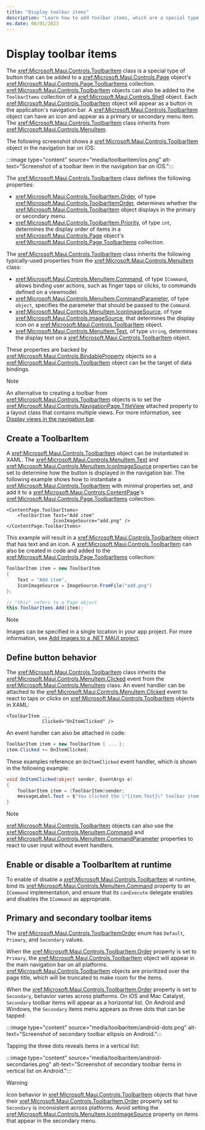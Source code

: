 ```yaml
---
title: "Display toolbar items"
description: "Learn how to add toolbar items, which are a special type of button, to the app's navigation bar."
ms.date: 08/01/2023
---
```


# Display toolbar items

The <xref:Microsoft.Maui.Controls.ToolbarItem> class is a special type of button that can be added to a <xref:Microsoft.Maui.Controls.Page> object's <xref:Microsoft.Maui.Controls.Page.ToolbarItems> collection. <xref:Microsoft.Maui.Controls.ToolbarItem> objects can also be added to the `ToolbarItems` collection of a <xref:Microsoft.Maui.Controls.Shell> object. Each <xref:Microsoft.Maui.Controls.ToolbarItem> object will appear as a button in the application's navigation bar. A <xref:Microsoft.Maui.Controls.ToolbarItem> object can have an icon and appear as a primary or secondary menu item. The <xref:Microsoft.Maui.Controls.ToolbarItem>  class inherits from <xref:Microsoft.Maui.Controls.MenuItem>.

The following screenshot shows a <xref:Microsoft.Maui.Controls.ToolbarItem> object in the navigation bar on iOS:

:::image type="content" source="media/toolbaritem/ios.png" alt-text="Screenshot of a toolbar item in the navigation bar on iOS.":::

The <xref:Microsoft.Maui.Controls.ToolbarItem> class defines the following properties:

- <xref:Microsoft.Maui.Controls.ToolbarItem.Order>, of type <xref:Microsoft.Maui.Controls.ToolbarItemOrder>, determines whether the <xref:Microsoft.Maui.Controls.ToolbarItem>  object displays in the primary or secondary menu.
- <xref:Microsoft.Maui.Controls.ToolbarItem.Priority>, of type `int`, determines the display order of items in a <xref:Microsoft.Maui.Controls.Page> object's <xref:Microsoft.Maui.Controls.Page.ToolbarItems> collection.

The <xref:Microsoft.Maui.Controls.ToolbarItem> class inherits the following typically-used properties from the <xref:Microsoft.Maui.Controls.MenuItem> class:

- <xref:Microsoft.Maui.Controls.MenuItem.Command>, of type `ICommand`, allows binding user actions, such as finger taps or clicks, to commands defined on a viewmodel.
- <xref:Microsoft.Maui.Controls.MenuItem.CommandParameter>, of type `object`, specifies the parameter that should be passed to the `Command`.
- <xref:Microsoft.Maui.Controls.MenuItem.IconImageSource>, of type <xref:Microsoft.Maui.Controls.ImageSource>, that determines the display icon on a <xref:Microsoft.Maui.Controls.ToolbarItem>  object.
- <xref:Microsoft.Maui.Controls.MenuItem.Text>, of type `string`, determines the display text on a <xref:Microsoft.Maui.Controls.ToolbarItem>  object.

These properties are backed by <xref:Microsoft.Maui.Controls.BindableProperty> objects so a <xref:Microsoft.Maui.Controls.ToolbarItem>  object can be the target of data bindings.

> [!NOTE]
> An alternative to creating a toolbar from <xref:Microsoft.Maui.Controls.ToolbarItem> objects is to set the <xref:Microsoft.Maui.Controls.NavigationPage.TitleView> attached property to a layout class that contains multiple views. For more information, see [Display views in the navigation bar](~/user-interface/pages/navigationpage.md#display-views-in-the-navigation-bar).

## Create a ToolbarItem

A <xref:Microsoft.Maui.Controls.ToolbarItem> object can be instantiated in XAML. The <xref:Microsoft.Maui.Controls.MenuItem.Text> and <xref:Microsoft.Maui.Controls.MenuItem.IconImageSource> properties can be set to determine how the button is displayed in the navigation bar. The following example shows how to instantiate a <xref:Microsoft.Maui.Controls.ToolbarItem> with minimal properties set, and add it to a <xref:Microsoft.Maui.Controls.ContentPage>'s <xref:Microsoft.Maui.Controls.Page.ToolbarItems> collection:

```xaml
<ContentPage.ToolbarItems>
    <ToolbarItem Text="Add item"
                 IconImageSource="add.png" />
</ContentPage.ToolbarItems>
```

This example will result in a <xref:Microsoft.Maui.Controls.ToolbarItem> object that has text and an icon. A <xref:Microsoft.Maui.Controls.ToolbarItem> can also be created in code and added to the <xref:Microsoft.Maui.Controls.Page.ToolbarItems> collection:

```csharp
ToolbarItem item = new ToolbarItem
{
    Text = "Add item",
    IconImageSource = ImageSource.FromFile("add.png")
};

// "this" refers to a Page object
this.ToolbarItems.Add(item);
```

> [!NOTE]
> Images can be specified in a single location in your app project. For more information, see [Add images to a .NET MAUI project](~/user-interface/images/images.md).

## Define button behavior

The <xref:Microsoft.Maui.Controls.ToolbarItem> class inherits the <xref:Microsoft.Maui.Controls.MenuItem.Clicked> event from the <xref:Microsoft.Maui.Controls.MenuItem> class. An event handler can be attached to the <xref:Microsoft.Maui.Controls.MenuItem.Clicked> event to react to taps or clicks on <xref:Microsoft.Maui.Controls.ToolbarItem> objects in XAML:

```xaml
<ToolbarItem ...
             Clicked="OnItemClicked" />
```

An event handler can also be attached in code:

```csharp
ToolbarItem item = new ToolbarItem { ... };
item.Clicked += OnItemClicked;
```

These examples reference an `OnItemClicked` event handler, which is shown in the following example:

```csharp
void OnItemClicked(object sender, EventArgs e)
{
    ToolbarItem item = (ToolbarItem)sender;
    messageLabel.Text = $"You clicked the \"{item.Text}\" toolbar item.";
}
```

> [!NOTE]
> <xref:Microsoft.Maui.Controls.ToolbarItem> objects can also use the <xref:Microsoft.Maui.Controls.MenuItem.Command> and <xref:Microsoft.Maui.Controls.MenuItem.CommandParameter> properties to react to user input without event handlers. <!--For more information about the `ICommand` interface and MVVM data-binding, see [Xamarin.Forms MenuItem MVVM Behavior](~/xamarin-forms/user-interface/menuitem.md#define-menuitem-behavior-with-mvvm).-->

## Enable or disable a ToolbarItem at runtime

To enable of disable a <xref:Microsoft.Maui.Controls.ToolbarItem> at runtime, bind its <xref:Microsoft.Maui.Controls.MenuItem.Command> property to an `ICommand` implementation, and ensure that its `canExecute` delegate enables and disables the `ICommand` as appropriate.

<!-- For more information, see [Enable or disable a MenuItem at runtime](menuitem.md#enable-or-disable-a-menuitem-at-runtime). -->

## Primary and secondary toolbar items

The <xref:Microsoft.Maui.Controls.ToolbarItemOrder> enum has `Default`, `Primary`, and `Secondary` values.

When the <xref:Microsoft.Maui.Controls.ToolbarItem.Order> property is set to `Primary`, the <xref:Microsoft.Maui.Controls.ToolbarItem> object will appear in the main navigation bar on all platforms. <xref:Microsoft.Maui.Controls.ToolbarItem> objects are prioritized over the page title, which will be truncated to make room for the items.

When the <xref:Microsoft.Maui.Controls.ToolbarItem.Order> property is set to `Secondary`, behavior varies across platforms. On iOS and Mac Catalyst, `Secondary` toolbar items will appear as a horizontal list. On Android and Windows, the `Secondary` items menu appears as three dots that can be tapped:

:::image type="content" source="media/toolbaritem/android-dots.png" alt-text="Screenshot of secondary toolbar ellipsis on Android.":::

Tapping the three dots reveals items in a vertical list:

:::image type="content" source="media/toolbaritem/android-secondaries.png" alt-text="Screenshot of secondary toolbar items in vertical list on Android.":::

> [!WARNING]
> Icon behavior in <xref:Microsoft.Maui.Controls.ToolbarItem> objects that have their <xref:Microsoft.Maui.Controls.ToolbarItem.Order> property set to `Secondary` is inconsistent across platforms. Avoid setting the <xref:Microsoft.Maui.Controls.MenuItem.IconImageSource> property on items that appear in the secondary menu.
